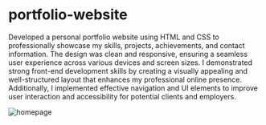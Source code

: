 # portfolio-website
Developed a personal portfolio website using HTML and CSS to professionally showcase my skills, projects, achievements, and contact information.
The design was clean and responsive, ensuring a seamless user experience across various devices and screen sizes.
I demonstrated strong front-end development skills by creating a visually appealing and well-structured layout that enhances my professional online presence.
Additionally, I implemented effective navigation and UI elements to improve user interaction and accessibility for potential clients and employers.


![homepage](https://github.com/user-attachments/assets/49a2d205-e382-48c0-95ca-45360c0bb901)
